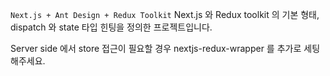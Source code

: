 ```Next.js + Ant Design + Redux Toolkit```
Next.js 와 Redux toolkit 의 기본 형태, dispatch 와 state 타입 힌팅을 정의한 프로젝트입니다.

Server side 에서 store 접근이 필요할 경우 nextjs-redux-wrapper 를 추가로 세팅해주세요.
